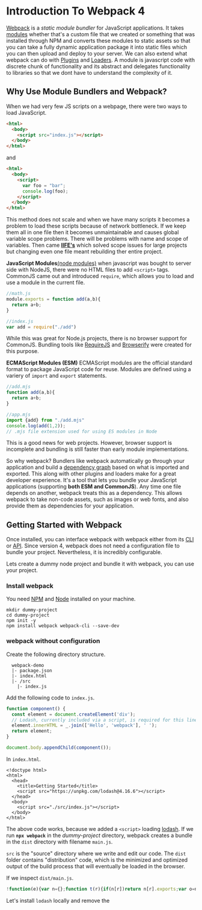 # Introduction To Webpack 4
[Webpack](https://webpack.js.org/) is a *static module bundler* for JavaScript applications. It takes [modules](https://developer.mozilla.org/en-US/docs/Web/JavaScript/Guide/Modules) whether that's a custom file that we created or something that was installed through NPM and converts these modules to static assets so that you can take a fully dynamic application package it into static files which you can then upload and deploy to your server. We can also extend what webpack can do with [Plugins](https://webpack.js.org/concepts/plugins/) and [Loaders](https://webpack.js.org/concepts/loaders/). A module is javascript code with discrete chunk of functionality and its abstract and delegates functionality to libraries so that we dont have to understand the complexity of it. 

## Why Use Module Bundlers and Webpack?

When we had very few JS scripts on a webpage, there were two ways to load JavaScript.

```html
<html>
  <body>
    <script src="index.js"></script>
  </body>
</html>
```

and 

```html
<html>
  <body>
    <script>
      var foo = "bar";
      console.log(foo);
    </script>
  </body>
</html>
```
This method does not scale and when we have many scripts it becomes a problem to load these scripts because of network bottleneck. If we keep them all in one file then it becomes unmaintainable and causes global variable scope problems. There will be problems with name and scope of variables. Then came **[IIFE's](https://developer.mozilla.org/en-US/docs/Glossary/IIFE)** which solved scope issues for large projects but changing even one file meant rebuilding ther entire project.

**JavaScript Modules**[(node modules)](https://www.w3schools.com/nodejs/nodejs_modules.asp) when javascript was bought to server side with NodeJS, there were no HTML files to add `<script>` tags. CommonJS came out and introduced `require`, which allows you to load and use a module in the current file. 

```javascript
//math.js
module.exports = function add(a,b){
  return a+b;
}
```
```javascript
//index.js
var add = require("./add")
```
While this was great for Node.js projects, there is no browser support for CommonJS. Bundling tools like [RequireJS](https://requirejs.org/) and [Browserify](http://browserify.org/) were created for this purpose.

**ECMAScript Modules (ESM)**
ECMAScript modules are the official standard format to package JavaScript code for reuse. Modules are defined using a variery of `import` and `export` statements.

```javascript
//add.mjs
function add(a,b){
  return a+b;
}
```
```javascript
//app.mjs
import {add} from "./add.mjs"
console.log(add(1,2));
// .mjs file extension used for using ES modules in Node
```
This is a good news for web projects. However, browser support is incomplete and bundling is still faster than early module implementations.

So why webpack? Bundlers like webpack automatically go through your application and build a [dependency graph](https://webpack.js.org/concepts/dependency-graph/) based on what is imported and exported. This along with other plugins and loaders make for a great developer experience. It's a tool that lets you bundle your JavaScript applications (supporting **both ESM and CommonJS**). Any time one file depends on another, webpack treats this as a dependency. This allows webpack to take non-code assets, such as images or web fonts, and also provide them as dependencies for your application.

## Getting Started with Webpack
Once installed, you can interface webpack with webpack either from its [CLI](https://webpack.js.org/api/cli) or [API](https://webpack.js.org/api/node). Since version 4, webpack does not need a configuration file to bundle your project. Nevertheless, it is incredibly configurable.

Lets create a dummy node project and bundle it with webpack, you can use your project.

### Install webpack
You need [NPM](https://www.npmjs.com/get-npm) and [Node](https://nodejs.org/en/download/) installed on your machine. 

```
mkdir dummy-project
cd dummy-project
npm init -y
npm install webpack webpack-cli --save-dev
```
### webpack without configuration
Create the following directory structure.
```
  webpack-demo
  |- package.json
  |- index.html
  |- /src
    |- index.js
```
Add the following code to `index.js`.
```javascript
function component() {
  const element = document.createElement('div');
  // Lodash, currently included via a script, is required for this line to work
  element.innerHTML = _.join(['Hello', 'webpack'], ' ');
  return element;
}

document.body.appendChild(component());
```
In `index.html`.
```
<!doctype html>
<html>
  <head>
    <title>Getting Started</title>
    <script src="https://unpkg.com/lodash@4.16.6"></script>
  </head>
  <body>
    <script src="./src/index.js"></script>
  </body>
</html>
```
The above code works, because we added a `<script>` loading [lodash](https://lodash.com/). If we run **`npx webpack`** in the *dummy-project* directory, webpack creates a bundle in the `dist` directory with filename `main.js`.

`src` is the "source" directory where we write and edit our code. The `dist` folder contains "distribution" code, which is the minimized and optimized output of the build process that will eventually be loaded in the browser.

If we inspect `dist/main.js`. 

```javascript
!function(e){var n={};function t(r){if(n[r])return n[r].exports;var o=n[r]={i:r,l:!1,exports:{}};return e[r].call(o.exports,o,o.exports,t),o.l=!0,o.exports}t.m=e,t.c=n,t.d=function(e,n,r){t.o(e,n)||Object.defineProperty(e,n,{enumerable:!0,get:r})},t.r=function(e){"undefined"!=typeof Symbol&&Symbol.toStringTag&&Object.defineProperty(e,Symbol.toStringTag,{value:"Module"}),Object.defineProperty(e,"__esModule",{value:!0})},t.t=function(e,n){if(1&n&&(e=t(e)),8&n)return e;if(4&n&&"object"==typeof e&&e&&e.__esModule)return e;var r=Object.create(null);if(t.r(r),Object.defineProperty(r,"default",{enumerable:!0,value:e}),2&n&&"string"!=typeof e)for(var o in e)t.d(r,o,function(n){return e[n]}.bind(null,o));return r},t.n=function(e){var n=e&&e.__esModule?function(){return e.default}:function(){return e};return t.d(n,"a",n),n},t.o=function(e,n){return Object.prototype.hasOwnProperty.call(e,n)},t.p="",t(t.s=0)}([function(e,n){document.body.appendChild(function(){const e=document.createElement("div");return e.innerHTML=_.join(["Hello","webpack"]," "),e}())}]);
```
Let's install `lodash` locally and remove the <script> tag in index.html. We should also tweak the directory structure and move index.html into `dist` to use main.js file.
 
``` 
npm install --save lodash
```
src/index.js
```javascript
+ import _ from 'lodash';
+
  function component() {
    const element = document.createElement('div');

-   // Lodash, currently included via a script, is required for this line to work
+   // Lodash, now imported by this script
    element.innerHTML = _.join(['Hello', 'webpack'], ' ');

    return element;
  }

  document.body.appendChild(component());
```
dist/index.html
```html
  <!doctype html>
  <html>
   <head>
     <title>Getting Started</title>
-    <script src="https://unpkg.com/lodash@4.16.6"></script>
   </head>
   <body>
-    <script src="./src/index.js"></script>
+    <script src="main.js"></script>
   </body>
  </html>
```
If we now open `index.html` in browser we see "Hello webpack".

## Using a configuration with webpack

 








## References 
* [Video Tutorial](https://www.youtube.com/watch?v=lziuNMk_8eQ)
* [Documentation](https://webpack.js.org/concepts/)
